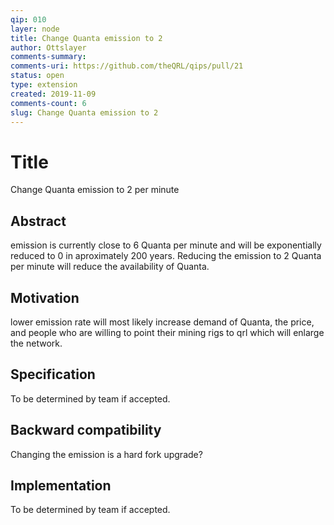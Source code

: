 ```yaml
---
qip: 010
layer: node
title: Change Quanta emission to 2
author: Ottslayer
comments-summary: 
comments-uri: https://github.com/theQRL/qips/pull/21
status: open
type: extension
created: 2019-11-09
comments-count: 6
slug: Change Quanta emission to 2
---
```



# Title

Change Quanta emission to 2 per minute

## Abstract

emission is currently close to 6 Quanta per minute and will be exponentially reduced to 0 in aproximately 200 years. Reducing the emission to 2 Quanta per minute will reduce the availability of Quanta.


## Motivation

lower emission rate will most likely increase demand of Quanta, the price, and people who are willing to point their mining rigs to qrl which will enlarge the network.


## Specification

To be determined by team if accepted.


## Backward compatibility

Changing the emission is a hard fork upgrade? 


## Implementation

To be determined by team if accepted.